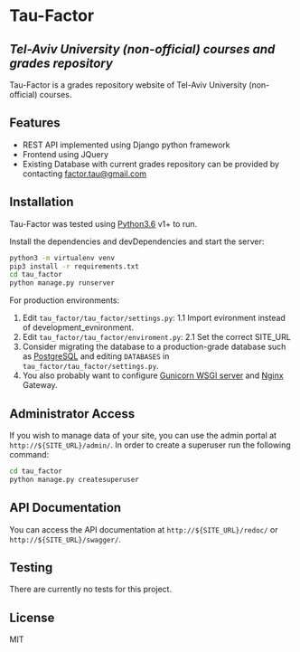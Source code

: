 # Tau-Factor
## _Tel-Aviv University (non-official) courses and grades repository_

Tau-Factor is a grades repository website of Tel-Aviv University (non-official) courses.


## Features

- REST API implemented using Django python framework
- Frontend using JQuery
- Existing Database with current grades repository can be provided by contacting <factor.tau@gmail.com>

## Installation

Tau-Factor was tested using [Python3.6](https://www.python.org/downloads/release/python-3613/) v1+ to run.

Install the dependencies and devDependencies and start the server:

```sh
python3 -m virtualenv venv
pip3 install -r requirements.txt
cd tau_factor
python manage.py runserver
```

For production environments:
1. Edit ```tau_factor/tau_factor/settings.py```:
1.1 Import evironment instead of development_evnironment.
2. Edit ```tau_factor/tau_factor/enviroment.py```:
2.1 Set the correct SITE_URL
3. Consider migrating the database to a production-grade database such as [PostgreSQL](https://www.postgresql.org/) and editing ```DATABASES``` in ```tau_factor/tau_factor/settings.py```.
4. You also probably want to configure [Gunicorn WSGI server](https://gunicorn.org/) and [Nginx](https://www.nginx.com/) Gateway.

## Administrator Access

If you wish to manage data of your site, you can use the admin portal at
```http://${SITE_URL}/admin/```.
In order to create a superuser run the following command:
```sh
cd tau_factor
python manage.py createsuperuser
```

## API Documentation

You can access the API documentation at ```http://${SITE_URL}/redoc/``` or ```http://${SITE_URL}/swagger/```.

## Testing

There are currently no tests for this project.

## License

MIT
